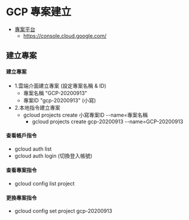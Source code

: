 # GCP 專案建立
* [專案平台](https://console.cloud.google.com/)
  * https://console.cloud.google.com/

## 建立專案 
#### 建立專案
* 1.雲端介面建立專案 (設定專案名稱 & ID)
  * 專案名稱  "GCP-20200913"
  * 專案ID   "gcp-20200913" (小寫)
* 2.本地指令建立專案
  * gcloud projects create 小寫專案ID --name=專案名稱
    * gcloud projects create gcp-20200913 --name=GCP-20200913
#### 查看帳戶指令
  * gcloud auth list
  * gcloud auth login  (切換登入帳號)
#### 查看專案指令
  * gcloud config list project
#### 更換專案指令
  * gcloud config set project gcp-20200913

    
